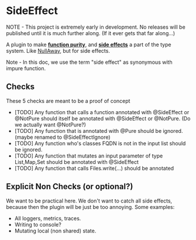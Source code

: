 # SideEffect

NOTE - This project is extremely early in development. No releases will be published until it is much further along. (If it ever gets that far along...)

A plugin to make **[function purity](https://en.m.wikipedia.org/wiki/Pure_function)**, and **[side effects](https://en.m.wikipedia.org/wiki/Side_effect_(computer_science))** a part of the type system. Like [NullAway](https://github.com/uber/nullaway), but for side effects.


Note - In this doc, we use the term "side effect" as synonymous with impure function.


## Checks

These 5 checks are meant to be a proof of concept 

* [TODO] Any function that calls a function annotated with @SideEffect or @NotPure should itself be annotated with @SideEffect or @NotPure. (Do we actually want @NotPure?)
* [TODO] Any function that is annotated with @Pure should be ignored. (maybe renamed to @SideEffectIgnore)
* [TODO] Any function who's classes FQDN is not in the input list should be ignored.
* [TODO] Any function that mutates an input parameter of type List,Map,Set should be annotated with @SideEffect
* [TODO] Any function that calls Files.write(...) should be annotated



## Explicit Non Checks (or optional?)
We want to be practical here. We don't want to catch all side effects, because then the plugin will be just be too annoying. Some examples:

* All loggers, metrics, traces.
* Writing to console?
* Mutating local (non shared) state.